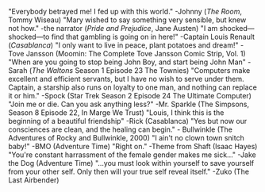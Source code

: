 "Everybody betrayed me! I fed up with this world." -Johnny (*The Room*, Tommy Wiseau)
"Mary wished to say something very sensible, but knew not how." -the narrator (*Pride and Prejudice*, Jane Austen)
"I am shocked—shocked—to find that gambling is going on in here!" -Captain Louis Renault (*Casablanca*)
"I only want to live in peace, plant potatoes and dream!" -Tove Jansson (Moomin: The Complete Tove Jansson Comic Strip, Vol. 1)
"When are you going to stop being John Boy, and start being John Man" -Sarah (*The Waltons* Season 1 Episode 23 The Townies)
"Computers make excellent and efficient servants, but I have no wish to serve under them. Captain, a starship also runs on loyalty to one man, and nothing can replace it or him." -Spock (Star Trek Season 2 Episode 24 The Ultimate Computer)
"Join me or die. Can you ask anything less?" -Mr. Sparkle (The Simpsons, Season 8 Episode 22, In Marge We Trust)
"Louis, I think this is the beginning of a beautiful friendship" -Rick (Casablanca)
"Yes but now our consciences are clean, and the healing can begin." - Bullwinkle (The Adventures of Rocky and Bullwinkle, 2000)
"I ain't no clown town snitch baby!" -BMO (Adventure Time)
"Right on." -Theme from Shaft (Isaac Hayes)
"You're constant harrassment of the female gender makes me sick..." -Jake the Dog (Adventure Time)
"...you must look within yourself to save yourself from your other self. Only then will your true self reveal itself." -Zuko (The Last Airbender)


